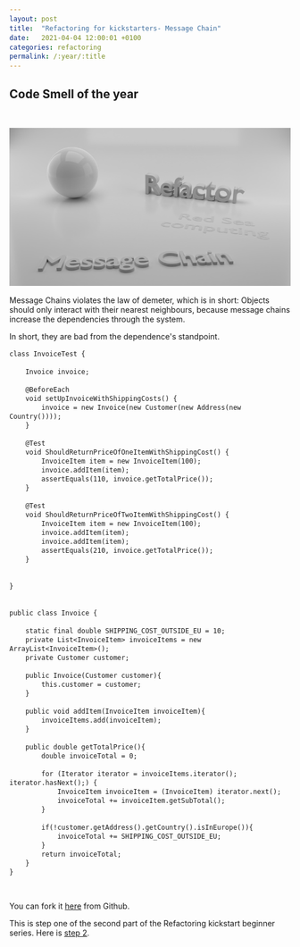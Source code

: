 ```yaml
---
layout: post
title:  "Refactoring for kickstarters- Message Chain"
date:   2021-04-04 12:00:01 +0100
categories: refactoring
permalink: /:year/:title
---
```


## Code Smell of the year
<br>

![Message Chain](../images/Refactoring/Refactor-message-chain.png)
<br>

Message Chains violates the law of demeter, which is in short: 
Objects should only interact with their nearest neighbours, because message chains 
increase the dependencies through the system.

In short, they are bad from the dependence's standpoint.



    class InvoiceTest {
    
        Invoice invoice;
    
        @BeforeEach
        void setUpInvoiceWithShippingCosts() {
            invoice = new Invoice(new Customer(new Address(new Country())));
        }
    
        @Test
        void ShouldReturnPriceOfOneItemWithShippingCost() {
            InvoiceItem item = new InvoiceItem(100);
            invoice.addItem(item);
            assertEquals(110, invoice.getTotalPrice());
        }
    
        @Test
        void ShouldReturnPriceOfTwoItemWithShippingCost() {
            InvoiceItem item = new InvoiceItem(100);
            invoice.addItem(item);
            invoice.addItem(item);
            assertEquals(210, invoice.getTotalPrice());
        }

    
    }


    public class Invoice {

        static final double SHIPPING_COST_OUTSIDE_EU = 10;
        private List<InvoiceItem> invoiceItems = new ArrayList<InvoiceItem>();
        private Customer customer;
    
        public Invoice(Customer customer){
            this.customer = customer;
        }
    
        public void addItem(InvoiceItem invoiceItem){
            invoiceItems.add(invoiceItem);
        }

        public double getTotalPrice(){ 
            double invoiceTotal = 0;

            for (Iterator iterator = invoiceItems.iterator(); iterator.hasNext();) {
                InvoiceItem invoiceItem = (InvoiceItem) iterator.next();
                invoiceTotal += invoiceItem.getSubTotal();
            }

            if(!customer.getAddress().getCountry().isInEurope()){
                invoiceTotal += SHIPPING_COST_OUTSIDE_EU;
            }
            return invoiceTotal;
        }
    }


<br>

You can fork it [here](https://github.com/redseacomputing/Refactoring_MessageChain1) from Github.

This is step one of the second part of the Refactoring kickstart beginner series. Here is [step 2](https://redseacomputing.github.io/2021/Refactoring2-2-message-chain).